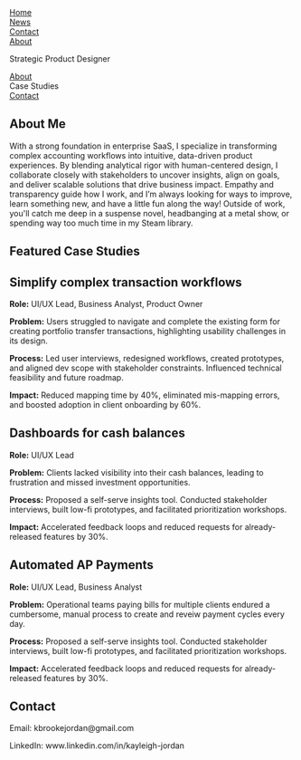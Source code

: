 <!DOCTYPE html>
<html lang="en">
<head>
<style>
ul {
  list-style-type: none;
  margin: 0;
  padding: 0;
}

li {
  display: inline;
}




body {
  color: Black;
  line-height: 1.6;
  margin: 0;
  padding: 0;
}

/* Heading 1 */
h1 {
  font-size: 2.5rem;
  font-weight: 700;
  margin-bottom: 1;
  color: SlateBlue;
}

/* Heading 2 */
h2 {
  font-size: 1.75;
  font-weight: 600;
  margin-top: 2;
  margin-bottom: 0.75;
  color: black;
}

/* Paragraph */
p {
  font-size: 1;
  margin-bottom: 1;
  color: black;
}

</style>
</head>


<body>

<ul>
  <li><a href="#home">Home</a></li>
  <li><a href="#news">News</a></li>
  <li><a href="#contact">Contact</a></li>
  <li><a href="#about">About</a></li>
</ul>


<div class ="header">
    <p>Strategic Product Designer</p>
</div>
  
<ul>
  <li><a class="active" href="#about">About</a></li>
  <li><a<a href="#projects">Case Studies</a></li>
  <li><a href="#contact">Contact</a>    
</ul>




<div class="container">
    <section id="about">
      <h2>About Me</h2>
      <p>
        With a strong foundation in enterprise SaaS, I specialize in transforming complex accounting workflows into intuitive, data-driven product experiences. By blending analytical rigor with human-centered design, I collaborate closely with stakeholders to uncover insights, align on goals, and deliver scalable solutions that drive business impact. Empathy and transparency guide how I work, and I’m always looking for ways to improve, learn something new, and have a little fun along the way! Outside of work, you'll catch me deep in a suspense novel, headbanging at a metal show, or spending way too much time in my Steam library.
      </p>
    </section><section id="projects">
  <h2>Featured Case Studies</h2>

  <div class="project">
    <h2> Simplify complex transaction workflows </h2>
    <p><strong>Role:</strong> UI/UX Lead, Business Analyst, Product Owner</p>
    <p><strong>Problem:</strong> Users struggled to navigate and complete the existing form for creating portfolio transfer transactions, highlighting usability challenges in its design.</p>
    <p><strong>Process:</strong> Led user interviews, redesigned workflows, created prototypes, and aligned dev scope with stakeholder constraints. Influenced technical feasibility and future roadmap.</p>
    <p><strong>Impact:</strong> Reduced mapping time by 40%, eliminated mis-mapping errors, and boosted adoption in client onboarding by 60%.</p>
  </div>

  <div class="project">
    <h2> Dashboards for cash balances </h2>
    <p><strong>Role:</strong> UI/UX Lead</p>
    <p><strong>Problem:</strong> Clients lacked visibility into their cash balances, leading to frustration and missed investment opportunities.</p>
    <p><strong>Process:</strong> Proposed a self-serve insights tool. Conducted stakeholder interviews, built low-fi prototypes, and facilitated prioritization workshops.</p>
    <p><strong>Impact:</strong> Accelerated feedback loops and reduced requests for already-released features by 30%.</p>
  </div>

   <div class="project">
    <h2> Automated AP Payments </h2>
    <p><strong>Role:</strong> UI/UX Lead, Business Analyst</p>
    <p><strong>Problem:</strong> Operational teams paying bills for multiple clients endured a cumbersome, manual process to create and reveiw payment cycles every day.</p>
    <p><strong>Process:</strong> Proposed a self-serve insights tool. Conducted stakeholder interviews, built low-fi prototypes, and facilitated prioritization workshops.</p>
    <p><strong>Impact:</strong> Accelerated feedback loops and reduced requests for already-released features by 30%.</p>
  </div>

  <!-- Add more projects here as needed -->
</section>
<section id="contact">
  <h2>Contact</h2>
  <p>Email: kbrookejordan@gmail.com</p>
  <p>LinkedIn: www.linkedin.com/in/kayleigh-jordan</p>
</section>
</body>
</html>  
